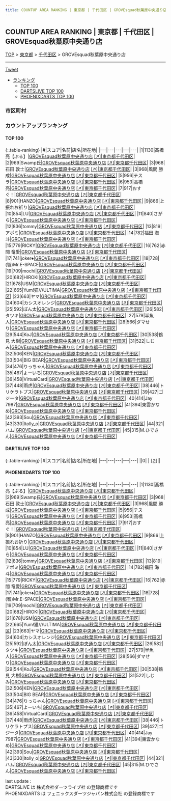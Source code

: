 ```yaml
---
title: COUNTUP AREA RANKING | 東京都 | 千代田区 | GROVEsquad秋葉原中央通り店
---
```

## COUNTUP AREA RANKING | 東京都 | 千代田区 | GROVEsquad秋葉原中央通り店

[TOP](/darts/rank/) > [東京都](/darts/rank/東京都/) > [千代田区](/darts/rank/東京都/千代田区/) > GROVEsquad秋葉原中央通り店

___

<a href="https://twitter.com/share?ref_src=twsrc%5Etfw" data-text="COUNTUP AREA RANKING | 東京都千代田区GROVEsquad秋葉原中央通り店" class="twitter-share-button" data-hashtags="DARTSLIVE,PHOENIXDARTS,darts,ダーツ" data-show-count="false">Tweet</a>

* [ランキング](#カウントアップランキング)
    * [TOP 100](#top-100)
    * [DARTSLIVE TOP 100](#dartslive-top-100)
    * [PHOENIXDARTS TOP 100](#phoenixdarts-top-100)

### 市区町村

<ul>

</ul>

### カウントアップランキング

#### TOP 100



{:.table-ranking}
|#|スコア|名前|店名|所在地|
|---|---|---|---|---|
|1|1130|<span class="rank-name-pd">髙橋 亮【ぶる】</span>|<a href="/darts/rank/shops/85159.html">GROVEsquad秋葉原中央通り店</a> <a href="https://vs.phoenixdarts.com/jp/shop/shopDetailInfo/s_85159?s_seq=85159">[↗]</a>|<a href="/darts/rank/東京都/千代田区">東京都千代田区</a>|
|2|969|<span class="rank-name-pd">Swamp氏</span>|<a href="/darts/rank/shops/85159.html">GROVEsquad秋葉原中央通り店</a> <a href="https://vs.phoenixdarts.com/jp/shop/shopDetailInfo/s_85159?s_seq=85159">[↗]</a>|<a href="/darts/rank/東京都/千代田区">東京都千代田区</a>|
|3|968|<span class="rank-name-pd"><span class="pro-icon-pd"></span>石田 敦士</span>|<a href="/darts/rank/shops/85159.html">GROVEsquad秋葉原中央通り店</a> <a href="https://vs.phoenixdarts.com/jp/shop/shopDetailInfo/s_85159?s_seq=85159">[↗]</a>|<a href="/darts/rank/東京都/千代田区">東京都千代田区</a>|
|3|968|<span class="rank-name-pd"><span class="pro-icon-pd"></span>風間 勝成</span>|<a href="/darts/rank/shops/85159.html">GROVEsquad秋葉原中央通り店</a> <a href="https://vs.phoenixdarts.com/jp/shop/shopDetailInfo/s_85159?s_seq=85159">[↗]</a>|<a href="/darts/rank/東京都/千代田区">東京都千代田区</a>|
|5|956|<span class="rank-name-pd">テスラ</span>|<a href="/darts/rank/shops/85159.html">GROVEsquad秋葉原中央通り店</a> <a href="https://vs.phoenixdarts.com/jp/shop/shopDetailInfo/s_85159?s_seq=85159">[↗]</a>|<a href="/darts/rank/東京都/千代田区">東京都千代田区</a>|
|6|953|<span class="rank-name-pd"><span class="pro-icon-pd"></span>高橋  亮</span>|<a href="/darts/rank/shops/85159.html">GROVEsquad秋葉原中央通り店</a> <a href="https://vs.phoenixdarts.com/jp/shop/shopDetailInfo/s_85159?s_seq=85159">[↗]</a>|<a href="/darts/rank/東京都/千代田区">東京都千代田区</a>|
|7|917|<span class="rank-name-pd">おすぐ！</span>|<a href="/darts/rank/shops/85159.html">GROVEsquad秋葉原中央通り店</a> <a href="https://vs.phoenixdarts.com/jp/shop/shopDetailInfo/s_85159?s_seq=85159">[↗]</a>|<a href="/darts/rank/東京都/千代田区">東京都千代田区</a>|
|8|901|<span class="rank-name-pd">HANZO</span>|<a href="/darts/rank/shops/85159.html">GROVEsquad秋葉原中央通り店</a> <a href="https://vs.phoenixdarts.com/jp/shop/shopDetailInfo/s_85159?s_seq=85159">[↗]</a>|<a href="/darts/rank/東京都/千代田区">東京都千代田区</a>|
|9|866|<span class="rank-name-pd">上振れお祈り</span>|<a href="/darts/rank/shops/85159.html">GROVEsquad秋葉原中央通り店</a> <a href="https://vs.phoenixdarts.com/jp/shop/shopDetailInfo/s_85159?s_seq=85159">[↗]</a>|<a href="/darts/rank/東京都/千代田区">東京都千代田区</a>|
|10|854|<span class="rank-name-pd">LU</span>|<a href="/darts/rank/shops/85159.html">GROVEsquad秋葉原中央通り店</a> <a href="https://vs.phoenixdarts.com/jp/shop/shopDetailInfo/s_85159?s_seq=85159">[↗]</a>|<a href="/darts/rank/東京都/千代田区">東京都千代田区</a>|
|11|840|<span class="rank-name-pd">さがら</span>|<a href="/darts/rank/shops/85159.html">GROVEsquad秋葉原中央通り店</a> <a href="https://vs.phoenixdarts.com/jp/shop/shopDetailInfo/s_85159?s_seq=85159">[↗]</a>|<a href="/darts/rank/東京都/千代田区">東京都千代田区</a>|
|12|836|<span class="rank-name-pd">tommy</span>|<a href="/darts/rank/shops/85159.html">GROVEsquad秋葉原中央通り店</a> <a href="https://vs.phoenixdarts.com/jp/shop/shopDetailInfo/s_85159?s_seq=85159">[↗]</a>|<a href="/darts/rank/東京都/千代田区">東京都千代田区</a>|
|13|819|<span class="rank-name-pd">アポミ</span>|<a href="/darts/rank/shops/85159.html">GROVEsquad秋葉原中央通り店</a> <a href="https://vs.phoenixdarts.com/jp/shop/shopDetailInfo/s_85159?s_seq=85159">[↗]</a>|<a href="/darts/rank/東京都/千代田区">東京都千代田区</a>|
|14|782|<span class="rank-name-pd"><span class="pro-icon-pd"></span>福田 海斗</span>|<a href="/darts/rank/shops/85159.html">GROVEsquad秋葉原中央通り店</a> <a href="https://vs.phoenixdarts.com/jp/shop/shopDetailInfo/s_85159?s_seq=85159">[↗]</a>|<a href="/darts/rank/東京都/千代田区">東京都千代田区</a>|
|15|779|<span class="rank-name-pd">RICKY</span>|<a href="/darts/rank/shops/85159.html">GROVEsquad秋葉原中央通り店</a> <a href="https://vs.phoenixdarts.com/jp/shop/shopDetailInfo/s_85159?s_seq=85159">[↗]</a>|<a href="/darts/rank/東京都/千代田区">東京都千代田区</a>|
|16|762|<span class="rank-name-pd"><span class="pro-icon-pd"></span>赤間 竜愛</span>|<a href="/darts/rank/shops/85159.html">GROVEsquad秋葉原中央通り店</a> <a href="https://vs.phoenixdarts.com/jp/shop/shopDetailInfo/s_85159?s_seq=85159">[↗]</a>|<a href="/darts/rank/東京都/千代田区">東京都千代田区</a>|
|17|741|<span class="rank-name-pd">joker♠️</span>|<a href="/darts/rank/shops/85159.html">GROVEsquad秋葉原中央通り店</a> <a href="https://vs.phoenixdarts.com/jp/shop/shopDetailInfo/s_85159?s_seq=85159">[↗]</a>|<a href="/darts/rank/東京都/千代田区">東京都千代田区</a>|
|18|728|<span class="rank-name-pd">(智)Mr.E-SPACE</span>|<a href="/darts/rank/shops/85159.html">GROVEsquad秋葉原中央通り店</a> <a href="https://vs.phoenixdarts.com/jp/shop/shopDetailInfo/s_85159?s_seq=85159">[↗]</a>|<a href="/darts/rank/東京都/千代田区">東京都千代田区</a>|
|19|709|<span class="rank-name-pd">mochi</span>|<a href="/darts/rank/shops/85159.html">GROVEsquad秋葉原中央通り店</a> <a href="https://vs.phoenixdarts.com/jp/shop/shopDetailInfo/s_85159?s_seq=85159">[↗]</a>|<a href="/darts/rank/東京都/千代田区">東京都千代田区</a>|
|20|682|<span class="rank-name-pd">HIROKI</span>|<a href="/darts/rank/shops/85159.html">GROVEsquad秋葉原中央通り店</a> <a href="https://vs.phoenixdarts.com/jp/shop/shopDetailInfo/s_85159?s_seq=85159">[↗]</a>|<a href="/darts/rank/東京都/千代田区">東京都千代田区</a>|
|21|678|<span class="rank-name-pd">USM</span>|<a href="/darts/rank/shops/85159.html">GROVEsquad秋葉原中央通り店</a> <a href="https://vs.phoenixdarts.com/jp/shop/shopDetailInfo/s_85159?s_seq=85159">[↗]</a>|<a href="/darts/rank/東京都/千代田区">東京都千代田区</a>|
|22|665|<span class="rank-name-pd">Yum!猫///ULTIMA</span>|<a href="/darts/rank/shops/85159.html">GROVEsquad秋葉原中央通り店</a> <a href="https://vs.phoenixdarts.com/jp/shop/shopDetailInfo/s_85159?s_seq=85159">[↗]</a>|<a href="/darts/rank/東京都/千代田区">東京都千代田区</a>|
|23|663|<span class="rank-name-pd">ヤマ</span>|<a href="/darts/rank/shops/85159.html">GROVEsquad秋葉原中央通り店</a> <a href="https://vs.phoenixdarts.com/jp/shop/shopDetailInfo/s_85159?s_seq=85159">[↗]</a>|<a href="/darts/rank/東京都/千代田区">東京都千代田区</a>|
|24|604|<span class="rank-name-pd">カシスオレンジ</span>|<a href="/darts/rank/shops/85159.html">GROVEsquad秋葉原中央通り店</a> <a href="https://vs.phoenixdarts.com/jp/shop/shopDetailInfo/s_85159?s_seq=85159">[↗]</a>|<a href="/darts/rank/東京都/千代田区">東京都千代田区</a>|
|25|592|<span class="rank-name-pd">ぽん太</span>|<a href="/darts/rank/shops/85159.html">GROVEsquad秋葉原中央通り店</a> <a href="https://vs.phoenixdarts.com/jp/shop/shopDetailInfo/s_85159?s_seq=85159">[↗]</a>|<a href="/darts/rank/東京都/千代田区">東京都千代田区</a>|
|26|582|<span class="rank-name-pd">タツキ</span>|<a href="/darts/rank/shops/85159.html">GROVEsquad秋葉原中央通り店</a> <a href="https://vs.phoenixdarts.com/jp/shop/shopDetailInfo/s_85159?s_seq=85159">[↗]</a>|<a href="/darts/rank/東京都/千代田区">東京都千代田区</a>|
|27|579|<span class="rank-name-pd">半魚人</span>|<a href="/darts/rank/shops/85159.html">GROVEsquad秋葉原中央通り店</a> <a href="https://vs.phoenixdarts.com/jp/shop/shopDetailInfo/s_85159?s_seq=85159">[↗]</a>|<a href="/darts/rank/東京都/千代田区">東京都千代田区</a>|
|28|566|<span class="rank-name-pd">ダマせり</span>|<a href="/darts/rank/shops/85159.html">GROVEsquad秋葉原中央通り店</a> <a href="https://vs.phoenixdarts.com/jp/shop/shopDetailInfo/s_85159?s_seq=85159">[↗]</a>|<a href="/darts/rank/東京都/千代田区">東京都千代田区</a>|
|29|544|<span class="rank-name-pd">KoJ</span>|<a href="/darts/rank/shops/85159.html">GROVEsquad秋葉原中央通り店</a> <a href="https://vs.phoenixdarts.com/jp/shop/shopDetailInfo/s_85159?s_seq=85159">[↗]</a>|<a href="/darts/rank/東京都/千代田区">東京都千代田区</a>|
|30|538|<span class="rank-name-pd"><span class="pro-icon-pd"></span>鶴見 大樹</span>|<a href="/darts/rank/shops/85159.html">GROVEsquad秋葉原中央通り店</a> <a href="https://vs.phoenixdarts.com/jp/shop/shopDetailInfo/s_85159?s_seq=85159">[↗]</a>|<a href="/darts/rank/東京都/千代田区">東京都千代田区</a>|
|31|522|<span class="rank-name-pd">しじみ</span>|<a href="/darts/rank/shops/85159.html">GROVEsquad秋葉原中央通り店</a> <a href="https://vs.phoenixdarts.com/jp/shop/shopDetailInfo/s_85159?s_seq=85159">[↗]</a>|<a href="/darts/rank/東京都/千代田区">東京都千代田区</a>|
|32|506|<span class="rank-name-pd">KEN</span>|<a href="/darts/rank/shops/85159.html">GROVEsquad秋葉原中央通り店</a> <a href="https://vs.phoenixdarts.com/jp/shop/shopDetailInfo/s_85159?s_seq=85159">[↗]</a>|<a href="/darts/rank/東京都/千代田区">東京都千代田区</a>|
|33|504|<span class="rank-name-pd">BIG BEAR</span>|<a href="/darts/rank/shops/85159.html">GROVEsquad秋葉原中央通り店</a> <a href="https://vs.phoenixdarts.com/jp/shop/shopDetailInfo/s_85159?s_seq=85159">[↗]</a>|<a href="/darts/rank/東京都/千代田区">東京都千代田区</a>|
|34|476|<span class="rank-name-pd">りっちゃん</span>|<a href="/darts/rank/shops/85159.html">GROVEsquad秋葉原中央通り店</a> <a href="https://vs.phoenixdarts.com/jp/shop/shopDetailInfo/s_85159?s_seq=85159">[↗]</a>|<a href="/darts/rank/東京都/千代田区">東京都千代田区</a>|
|35|467|<span class="rank-name-pd">よーいち</span>|<a href="/darts/rank/shops/85159.html">GROVEsquad秋葉原中央通り店</a> <a href="https://vs.phoenixdarts.com/jp/shop/shopDetailInfo/s_85159?s_seq=85159">[↗]</a>|<a href="/darts/rank/東京都/千代田区">東京都千代田区</a>|
|36|458|<span class="rank-name-pd">VirtualCard</span>|<a href="/darts/rank/shops/85159.html">GROVEsquad秋葉原中央通り店</a> <a href="https://vs.phoenixdarts.com/jp/shop/shopDetailInfo/s_85159?s_seq=85159">[↗]</a>|<a href="/darts/rank/東京都/千代田区">東京都千代田区</a>|
|37|448|<span class="rank-name-pd">雨虎</span>|<a href="/darts/rank/shops/85159.html">GROVEsquad秋葉原中央通り店</a> <a href="https://vs.phoenixdarts.com/jp/shop/shopDetailInfo/s_85159?s_seq=85159">[↗]</a>|<a href="/darts/rank/東京都/千代田区">東京都千代田区</a>|
|38|446|<span class="rank-name-pd">トリケラトプス</span>|<a href="/darts/rank/shops/85159.html">GROVEsquad秋葉原中央通り店</a> <a href="https://vs.phoenixdarts.com/jp/shop/shopDetailInfo/s_85159?s_seq=85159">[↗]</a>|<a href="/darts/rank/東京都/千代田区">東京都千代田区</a>|
|39|427|<span class="rank-name-pd">ゴジータ</span>|<a href="/darts/rank/shops/85159.html">GROVEsquad秋葉原中央通り店</a> <a href="https://vs.phoenixdarts.com/jp/shop/shopDetailInfo/s_85159?s_seq=85159">[↗]</a>|<a href="/darts/rank/東京都/千代田区">東京都千代田区</a>|
|40|414|<span class="rank-name-pd">Jay 7987</span>|<a href="/darts/rank/shops/85159.html">GROVEsquad秋葉原中央通り店</a> <a href="https://vs.phoenixdarts.com/jp/shop/shopDetailInfo/s_85159?s_seq=85159">[↗]</a>|<a href="/darts/rank/東京都/千代田区">東京都千代田区</a>|
|41|394|<span class="rank-name-pd">東雲かなめ</span>|<a href="/darts/rank/shops/85159.html">GROVEsquad秋葉原中央通り店</a> <a href="https://vs.phoenixdarts.com/jp/shop/shopDetailInfo/s_85159?s_seq=85159">[↗]</a>|<a href="/darts/rank/東京都/千代田区">東京都千代田区</a>|
|42|393|<span class="rank-name-pd">Sou</span>|<a href="/darts/rank/shops/85159.html">GROVEsquad秋葉原中央通り店</a> <a href="https://vs.phoenixdarts.com/jp/shop/shopDetailInfo/s_85159?s_seq=85159">[↗]</a>|<a href="/darts/rank/東京都/千代田区">東京都千代田区</a>|
|43|330|<span class="rank-name-pd">Itolly_o</span>|<a href="/darts/rank/shops/85159.html">GROVEsquad秋葉原中央通り店</a> <a href="https://vs.phoenixdarts.com/jp/shop/shopDetailInfo/s_85159?s_seq=85159">[↗]</a>|<a href="/darts/rank/東京都/千代田区">東京都千代田区</a>|
|44|321|<span class="rank-name-pd">ハム</span>|<a href="/darts/rank/shops/85159.html">GROVEsquad秋葉原中央通り店</a> <a href="https://vs.phoenixdarts.com/jp/shop/shopDetailInfo/s_85159?s_seq=85159">[↗]</a>|<a href="/darts/rank/東京都/千代田区">東京都千代田区</a>|
|45|315|<span class="rank-name-pd">M.ひでさん</span>|<a href="/darts/rank/shops/85159.html">GROVEsquad秋葉原中央通り店</a> <a href="https://vs.phoenixdarts.com/jp/shop/shopDetailInfo/s_85159?s_seq=85159">[↗]</a>|<a href="/darts/rank/東京都/千代田区">東京都千代田区</a>|


#### DARTSLIVE TOP 100



{:.table-ranking}
|#|スコア|名前|店名|所在地|
|---|---|---|---|---|
||0|<span class="rank-name-dl"> </span>|<a href="/darts/rank/shops/.html"></a> <a href="">[↗]</a>|<a href="/darts/rank//"></a>|


#### PHOENIXDARTS TOP 100



{:.table-ranking}
|#|スコア|名前|店名|所在地|
|---|---|---|---|---|
|1|1130|<span class="rank-name-pd">髙橋 亮【ぶる】</span>|<a href="/darts/rank/shops/85159.html">GROVEsquad秋葉原中央通り店</a> <a href="https://vs.phoenixdarts.com/jp/shop/shopDetailInfo/s_85159?s_seq=85159">[↗]</a>|<a href="/darts/rank/東京都/千代田区">東京都千代田区</a>|
|2|969|<span class="rank-name-pd">Swamp氏</span>|<a href="/darts/rank/shops/85159.html">GROVEsquad秋葉原中央通り店</a> <a href="https://vs.phoenixdarts.com/jp/shop/shopDetailInfo/s_85159?s_seq=85159">[↗]</a>|<a href="/darts/rank/東京都/千代田区">東京都千代田区</a>|
|3|968|<span class="rank-name-pd"><span class="pro-icon-pd"></span>石田 敦士</span>|<a href="/darts/rank/shops/85159.html">GROVEsquad秋葉原中央通り店</a> <a href="https://vs.phoenixdarts.com/jp/shop/shopDetailInfo/s_85159?s_seq=85159">[↗]</a>|<a href="/darts/rank/東京都/千代田区">東京都千代田区</a>|
|3|968|<span class="rank-name-pd"><span class="pro-icon-pd"></span>風間 勝成</span>|<a href="/darts/rank/shops/85159.html">GROVEsquad秋葉原中央通り店</a> <a href="https://vs.phoenixdarts.com/jp/shop/shopDetailInfo/s_85159?s_seq=85159">[↗]</a>|<a href="/darts/rank/東京都/千代田区">東京都千代田区</a>|
|5|956|<span class="rank-name-pd">テスラ</span>|<a href="/darts/rank/shops/85159.html">GROVEsquad秋葉原中央通り店</a> <a href="https://vs.phoenixdarts.com/jp/shop/shopDetailInfo/s_85159?s_seq=85159">[↗]</a>|<a href="/darts/rank/東京都/千代田区">東京都千代田区</a>|
|6|953|<span class="rank-name-pd"><span class="pro-icon-pd"></span>高橋  亮</span>|<a href="/darts/rank/shops/85159.html">GROVEsquad秋葉原中央通り店</a> <a href="https://vs.phoenixdarts.com/jp/shop/shopDetailInfo/s_85159?s_seq=85159">[↗]</a>|<a href="/darts/rank/東京都/千代田区">東京都千代田区</a>|
|7|917|<span class="rank-name-pd">おすぐ！</span>|<a href="/darts/rank/shops/85159.html">GROVEsquad秋葉原中央通り店</a> <a href="https://vs.phoenixdarts.com/jp/shop/shopDetailInfo/s_85159?s_seq=85159">[↗]</a>|<a href="/darts/rank/東京都/千代田区">東京都千代田区</a>|
|8|901|<span class="rank-name-pd">HANZO</span>|<a href="/darts/rank/shops/85159.html">GROVEsquad秋葉原中央通り店</a> <a href="https://vs.phoenixdarts.com/jp/shop/shopDetailInfo/s_85159?s_seq=85159">[↗]</a>|<a href="/darts/rank/東京都/千代田区">東京都千代田区</a>|
|9|866|<span class="rank-name-pd">上振れお祈り</span>|<a href="/darts/rank/shops/85159.html">GROVEsquad秋葉原中央通り店</a> <a href="https://vs.phoenixdarts.com/jp/shop/shopDetailInfo/s_85159?s_seq=85159">[↗]</a>|<a href="/darts/rank/東京都/千代田区">東京都千代田区</a>|
|10|854|<span class="rank-name-pd">LU</span>|<a href="/darts/rank/shops/85159.html">GROVEsquad秋葉原中央通り店</a> <a href="https://vs.phoenixdarts.com/jp/shop/shopDetailInfo/s_85159?s_seq=85159">[↗]</a>|<a href="/darts/rank/東京都/千代田区">東京都千代田区</a>|
|11|840|<span class="rank-name-pd">さがら</span>|<a href="/darts/rank/shops/85159.html">GROVEsquad秋葉原中央通り店</a> <a href="https://vs.phoenixdarts.com/jp/shop/shopDetailInfo/s_85159?s_seq=85159">[↗]</a>|<a href="/darts/rank/東京都/千代田区">東京都千代田区</a>|
|12|836|<span class="rank-name-pd">tommy</span>|<a href="/darts/rank/shops/85159.html">GROVEsquad秋葉原中央通り店</a> <a href="https://vs.phoenixdarts.com/jp/shop/shopDetailInfo/s_85159?s_seq=85159">[↗]</a>|<a href="/darts/rank/東京都/千代田区">東京都千代田区</a>|
|13|819|<span class="rank-name-pd">アポミ</span>|<a href="/darts/rank/shops/85159.html">GROVEsquad秋葉原中央通り店</a> <a href="https://vs.phoenixdarts.com/jp/shop/shopDetailInfo/s_85159?s_seq=85159">[↗]</a>|<a href="/darts/rank/東京都/千代田区">東京都千代田区</a>|
|14|782|<span class="rank-name-pd"><span class="pro-icon-pd"></span>福田 海斗</span>|<a href="/darts/rank/shops/85159.html">GROVEsquad秋葉原中央通り店</a> <a href="https://vs.phoenixdarts.com/jp/shop/shopDetailInfo/s_85159?s_seq=85159">[↗]</a>|<a href="/darts/rank/東京都/千代田区">東京都千代田区</a>|
|15|779|<span class="rank-name-pd">RICKY</span>|<a href="/darts/rank/shops/85159.html">GROVEsquad秋葉原中央通り店</a> <a href="https://vs.phoenixdarts.com/jp/shop/shopDetailInfo/s_85159?s_seq=85159">[↗]</a>|<a href="/darts/rank/東京都/千代田区">東京都千代田区</a>|
|16|762|<span class="rank-name-pd"><span class="pro-icon-pd"></span>赤間 竜愛</span>|<a href="/darts/rank/shops/85159.html">GROVEsquad秋葉原中央通り店</a> <a href="https://vs.phoenixdarts.com/jp/shop/shopDetailInfo/s_85159?s_seq=85159">[↗]</a>|<a href="/darts/rank/東京都/千代田区">東京都千代田区</a>|
|17|741|<span class="rank-name-pd">joker♠️</span>|<a href="/darts/rank/shops/85159.html">GROVEsquad秋葉原中央通り店</a> <a href="https://vs.phoenixdarts.com/jp/shop/shopDetailInfo/s_85159?s_seq=85159">[↗]</a>|<a href="/darts/rank/東京都/千代田区">東京都千代田区</a>|
|18|728|<span class="rank-name-pd">(智)Mr.E-SPACE</span>|<a href="/darts/rank/shops/85159.html">GROVEsquad秋葉原中央通り店</a> <a href="https://vs.phoenixdarts.com/jp/shop/shopDetailInfo/s_85159?s_seq=85159">[↗]</a>|<a href="/darts/rank/東京都/千代田区">東京都千代田区</a>|
|19|709|<span class="rank-name-pd">mochi</span>|<a href="/darts/rank/shops/85159.html">GROVEsquad秋葉原中央通り店</a> <a href="https://vs.phoenixdarts.com/jp/shop/shopDetailInfo/s_85159?s_seq=85159">[↗]</a>|<a href="/darts/rank/東京都/千代田区">東京都千代田区</a>|
|20|682|<span class="rank-name-pd">HIROKI</span>|<a href="/darts/rank/shops/85159.html">GROVEsquad秋葉原中央通り店</a> <a href="https://vs.phoenixdarts.com/jp/shop/shopDetailInfo/s_85159?s_seq=85159">[↗]</a>|<a href="/darts/rank/東京都/千代田区">東京都千代田区</a>|
|21|678|<span class="rank-name-pd">USM</span>|<a href="/darts/rank/shops/85159.html">GROVEsquad秋葉原中央通り店</a> <a href="https://vs.phoenixdarts.com/jp/shop/shopDetailInfo/s_85159?s_seq=85159">[↗]</a>|<a href="/darts/rank/東京都/千代田区">東京都千代田区</a>|
|22|665|<span class="rank-name-pd">Yum!猫///ULTIMA</span>|<a href="/darts/rank/shops/85159.html">GROVEsquad秋葉原中央通り店</a> <a href="https://vs.phoenixdarts.com/jp/shop/shopDetailInfo/s_85159?s_seq=85159">[↗]</a>|<a href="/darts/rank/東京都/千代田区">東京都千代田区</a>|
|23|663|<span class="rank-name-pd">ヤマ</span>|<a href="/darts/rank/shops/85159.html">GROVEsquad秋葉原中央通り店</a> <a href="https://vs.phoenixdarts.com/jp/shop/shopDetailInfo/s_85159?s_seq=85159">[↗]</a>|<a href="/darts/rank/東京都/千代田区">東京都千代田区</a>|
|24|604|<span class="rank-name-pd">カシスオレンジ</span>|<a href="/darts/rank/shops/85159.html">GROVEsquad秋葉原中央通り店</a> <a href="https://vs.phoenixdarts.com/jp/shop/shopDetailInfo/s_85159?s_seq=85159">[↗]</a>|<a href="/darts/rank/東京都/千代田区">東京都千代田区</a>|
|25|592|<span class="rank-name-pd">ぽん太</span>|<a href="/darts/rank/shops/85159.html">GROVEsquad秋葉原中央通り店</a> <a href="https://vs.phoenixdarts.com/jp/shop/shopDetailInfo/s_85159?s_seq=85159">[↗]</a>|<a href="/darts/rank/東京都/千代田区">東京都千代田区</a>|
|26|582|<span class="rank-name-pd">タツキ</span>|<a href="/darts/rank/shops/85159.html">GROVEsquad秋葉原中央通り店</a> <a href="https://vs.phoenixdarts.com/jp/shop/shopDetailInfo/s_85159?s_seq=85159">[↗]</a>|<a href="/darts/rank/東京都/千代田区">東京都千代田区</a>|
|27|579|<span class="rank-name-pd">半魚人</span>|<a href="/darts/rank/shops/85159.html">GROVEsquad秋葉原中央通り店</a> <a href="https://vs.phoenixdarts.com/jp/shop/shopDetailInfo/s_85159?s_seq=85159">[↗]</a>|<a href="/darts/rank/東京都/千代田区">東京都千代田区</a>|
|28|566|<span class="rank-name-pd">ダマせり</span>|<a href="/darts/rank/shops/85159.html">GROVEsquad秋葉原中央通り店</a> <a href="https://vs.phoenixdarts.com/jp/shop/shopDetailInfo/s_85159?s_seq=85159">[↗]</a>|<a href="/darts/rank/東京都/千代田区">東京都千代田区</a>|
|29|544|<span class="rank-name-pd">KoJ</span>|<a href="/darts/rank/shops/85159.html">GROVEsquad秋葉原中央通り店</a> <a href="https://vs.phoenixdarts.com/jp/shop/shopDetailInfo/s_85159?s_seq=85159">[↗]</a>|<a href="/darts/rank/東京都/千代田区">東京都千代田区</a>|
|30|538|<span class="rank-name-pd"><span class="pro-icon-pd"></span>鶴見 大樹</span>|<a href="/darts/rank/shops/85159.html">GROVEsquad秋葉原中央通り店</a> <a href="https://vs.phoenixdarts.com/jp/shop/shopDetailInfo/s_85159?s_seq=85159">[↗]</a>|<a href="/darts/rank/東京都/千代田区">東京都千代田区</a>|
|31|522|<span class="rank-name-pd">しじみ</span>|<a href="/darts/rank/shops/85159.html">GROVEsquad秋葉原中央通り店</a> <a href="https://vs.phoenixdarts.com/jp/shop/shopDetailInfo/s_85159?s_seq=85159">[↗]</a>|<a href="/darts/rank/東京都/千代田区">東京都千代田区</a>|
|32|506|<span class="rank-name-pd">KEN</span>|<a href="/darts/rank/shops/85159.html">GROVEsquad秋葉原中央通り店</a> <a href="https://vs.phoenixdarts.com/jp/shop/shopDetailInfo/s_85159?s_seq=85159">[↗]</a>|<a href="/darts/rank/東京都/千代田区">東京都千代田区</a>|
|33|504|<span class="rank-name-pd">BIG BEAR</span>|<a href="/darts/rank/shops/85159.html">GROVEsquad秋葉原中央通り店</a> <a href="https://vs.phoenixdarts.com/jp/shop/shopDetailInfo/s_85159?s_seq=85159">[↗]</a>|<a href="/darts/rank/東京都/千代田区">東京都千代田区</a>|
|34|476|<span class="rank-name-pd">りっちゃん</span>|<a href="/darts/rank/shops/85159.html">GROVEsquad秋葉原中央通り店</a> <a href="https://vs.phoenixdarts.com/jp/shop/shopDetailInfo/s_85159?s_seq=85159">[↗]</a>|<a href="/darts/rank/東京都/千代田区">東京都千代田区</a>|
|35|467|<span class="rank-name-pd">よーいち</span>|<a href="/darts/rank/shops/85159.html">GROVEsquad秋葉原中央通り店</a> <a href="https://vs.phoenixdarts.com/jp/shop/shopDetailInfo/s_85159?s_seq=85159">[↗]</a>|<a href="/darts/rank/東京都/千代田区">東京都千代田区</a>|
|36|458|<span class="rank-name-pd">VirtualCard</span>|<a href="/darts/rank/shops/85159.html">GROVEsquad秋葉原中央通り店</a> <a href="https://vs.phoenixdarts.com/jp/shop/shopDetailInfo/s_85159?s_seq=85159">[↗]</a>|<a href="/darts/rank/東京都/千代田区">東京都千代田区</a>|
|37|448|<span class="rank-name-pd">雨虎</span>|<a href="/darts/rank/shops/85159.html">GROVEsquad秋葉原中央通り店</a> <a href="https://vs.phoenixdarts.com/jp/shop/shopDetailInfo/s_85159?s_seq=85159">[↗]</a>|<a href="/darts/rank/東京都/千代田区">東京都千代田区</a>|
|38|446|<span class="rank-name-pd">トリケラトプス</span>|<a href="/darts/rank/shops/85159.html">GROVEsquad秋葉原中央通り店</a> <a href="https://vs.phoenixdarts.com/jp/shop/shopDetailInfo/s_85159?s_seq=85159">[↗]</a>|<a href="/darts/rank/東京都/千代田区">東京都千代田区</a>|
|39|427|<span class="rank-name-pd">ゴジータ</span>|<a href="/darts/rank/shops/85159.html">GROVEsquad秋葉原中央通り店</a> <a href="https://vs.phoenixdarts.com/jp/shop/shopDetailInfo/s_85159?s_seq=85159">[↗]</a>|<a href="/darts/rank/東京都/千代田区">東京都千代田区</a>|
|40|414|<span class="rank-name-pd">Jay 7987</span>|<a href="/darts/rank/shops/85159.html">GROVEsquad秋葉原中央通り店</a> <a href="https://vs.phoenixdarts.com/jp/shop/shopDetailInfo/s_85159?s_seq=85159">[↗]</a>|<a href="/darts/rank/東京都/千代田区">東京都千代田区</a>|
|41|394|<span class="rank-name-pd">東雲かなめ</span>|<a href="/darts/rank/shops/85159.html">GROVEsquad秋葉原中央通り店</a> <a href="https://vs.phoenixdarts.com/jp/shop/shopDetailInfo/s_85159?s_seq=85159">[↗]</a>|<a href="/darts/rank/東京都/千代田区">東京都千代田区</a>|
|42|393|<span class="rank-name-pd">Sou</span>|<a href="/darts/rank/shops/85159.html">GROVEsquad秋葉原中央通り店</a> <a href="https://vs.phoenixdarts.com/jp/shop/shopDetailInfo/s_85159?s_seq=85159">[↗]</a>|<a href="/darts/rank/東京都/千代田区">東京都千代田区</a>|
|43|330|<span class="rank-name-pd">Itolly_o</span>|<a href="/darts/rank/shops/85159.html">GROVEsquad秋葉原中央通り店</a> <a href="https://vs.phoenixdarts.com/jp/shop/shopDetailInfo/s_85159?s_seq=85159">[↗]</a>|<a href="/darts/rank/東京都/千代田区">東京都千代田区</a>|
|44|321|<span class="rank-name-pd">ハム</span>|<a href="/darts/rank/shops/85159.html">GROVEsquad秋葉原中央通り店</a> <a href="https://vs.phoenixdarts.com/jp/shop/shopDetailInfo/s_85159?s_seq=85159">[↗]</a>|<a href="/darts/rank/東京都/千代田区">東京都千代田区</a>|
|45|315|<span class="rank-name-pd">M.ひでさん</span>|<a href="/darts/rank/shops/85159.html">GROVEsquad秋葉原中央通り店</a> <a href="https://vs.phoenixdarts.com/jp/shop/shopDetailInfo/s_85159?s_seq=85159">[↗]</a>|<a href="/darts/rank/東京都/千代田区">東京都千代田区</a>|


<div class="footer border-top border-gray-light mt-5 pt-3 text-right text-gray">
    last update : <span style="font-weight: italic" id="foot_last_modified"></span><br />
    DARTSLIVE は 株式会社ダーツライブ社 の登録商標です<br />
    PHOENIXDARTS は フェニックスダーツジャパン株式会社 の登録商標です<br />
</div>

<script src="https://cdnjs.cloudflare.com/ajax/libs/jquery.tablesorter/2.31.3/js/jquery.tablesorter.min.js" integrity="sha512-qzgd5cYSZcosqpzpn7zF2ZId8f/8CHmFKZ8j7mU4OUXTNRd5g+ZHBPsgKEwoqxCtdQvExE5LprwwPAgoicguNg==" crossorigin="anonymous" referrerpolicy="no-referrer"></script>
<link rel="stylesheet" href="https://cdnjs.cloudflare.com/ajax/libs/jquery.tablesorter/2.31.3/css/theme.default.min.css" integrity="sha512-wghhOJkjQX0Lh3NSWvNKeZ0ZpNn+SPVXX1Qyc9OCaogADktxrBiBdKGDoqVUOyhStvMBmJQ8ZdMHiR3wuEq8+w==" crossorigin="anonymous" referrerpolicy="no-referrer" />
<script>
$(function() {
    $(".table-ranking").tablesorter({sortList:[[0, 0]]});
    $("#foot_last_modified").text(formatDate(new Date(document.lastModified), 'yyyy-MM-dd HH:mm:ss'));
});
</script>

<script async src="https://platform.twitter.com/widgets.js" charset="utf-8"></script>